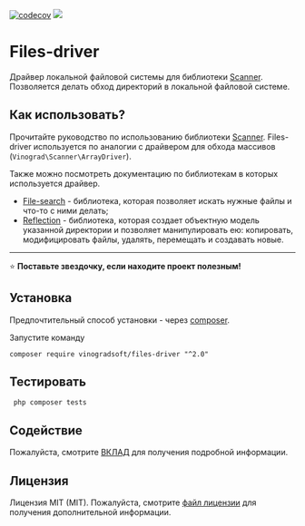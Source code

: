 <div align="left">

[![codecov](https://codecov.io/gh/vinogradsoft/files-driver/branch/master/graph/badge.svg?token=JOjnDI520s)](https://codecov.io/gh/vinogradsoft/files-driver)
<img src="https://badgen.net/static/license/MIT/green">
</div>

# Files-driver

Драйвер локальной файловой системы для библиотеки [Scanner](https://github.com/vinogradsoft/scanner).
Позволяется делать обход директорий в локальной файловой системе.

## Как использовать?

Прочитайте руководство по использованию библиотеки [Scanner](https://github.com/vinogradsoft/scanner). Files-driver
используется по аналогии с драйвером для обхода массивов (`Vinograd\Scanner\ArrayDriver`).

Также можно посмотреть документацию по библиотекам в которых используется драйвер.

- [File-search](https://github.com/vinogradsoft/file-search) - библиотека, которая позволяет искать нужные файлы и
  что-то с ними делать;
- [Reflection](https://github.com/vinogradsoft/reflection) - библиотека, которая создает объектную модель указанной
  директории и позволяет манипулировать ею: копировать, модифицировать файлы, удалять, перемещать и создавать новые.

---

⭐️ **Поставьте звездочку, если находите проект полезным!**

## Установка

Предпочтительный способ установки - через [composer](http://getcomposer.org/download/).

Запустите команду

```
composer require vinogradsoft/files-driver "^2.0"
```

## Тестировать

```
 php composer tests 
```

## Содействие

Пожалуйста, смотрите [ВКЛАД](CONTRIBUTING.md) для получения подробной информации.

## Лицензия

Лицензия MIT (MIT). Пожалуйста, смотрите [файл лицензии](LICENSE) для получения дополнительной информации.
